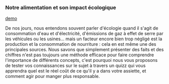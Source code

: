 
### Notre alimentation et son impact écologique

[demo](https://shoneildray.github.io/Nourriture_et_Environnement_ProjetDataViz2020/index.html)

De nos jours, nous entendons souvent parler d'écologie quand il s'agit de consommation d'eau et d'électricité, d'émissions de gaz à effet de serre par les véhicules ou les usines... mais un facteur encore bien trop négligé est la production et la consommation de nourriture : cela en est même une des principales sources.
Nous savons que simplement présenter des faits et des chiffres n'est pas toujours une méthode efficace pour faire comprendre l'importance de différents concepts, c'est pourquoi nous vous proposons de tester vos connaissances sur le sujet à travers un quizz qui vous apprendra quel est le réel coût de ce qu'il y a dans votre assiette, et comment agir pour manger plus responsable.